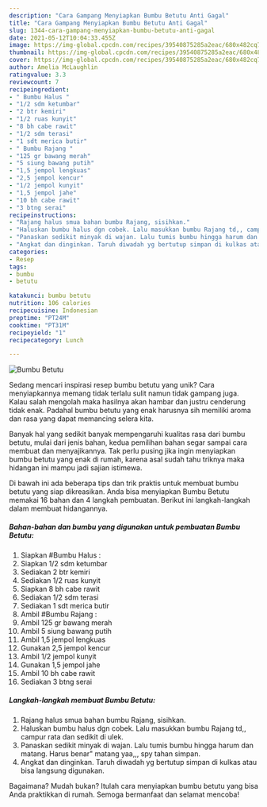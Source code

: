 ```yaml
---
description: "Cara Gampang Menyiapkan Bumbu Betutu Anti Gagal"
title: "Cara Gampang Menyiapkan Bumbu Betutu Anti Gagal"
slug: 1344-cara-gampang-menyiapkan-bumbu-betutu-anti-gagal
date: 2021-05-12T10:04:33.455Z
image: https://img-global.cpcdn.com/recipes/39540875285a2eac/680x482cq70/bumbu-betutu-foto-resep-utama.jpg
thumbnail: https://img-global.cpcdn.com/recipes/39540875285a2eac/680x482cq70/bumbu-betutu-foto-resep-utama.jpg
cover: https://img-global.cpcdn.com/recipes/39540875285a2eac/680x482cq70/bumbu-betutu-foto-resep-utama.jpg
author: Amelia McLaughlin
ratingvalue: 3.3
reviewcount: 7
recipeingredient:
- " Bumbu Halus "
- "1/2 sdm ketumbar"
- "2 btr kemiri"
- "1/2 ruas kunyit"
- "8 bh cabe rawit"
- "1/2 sdm terasi"
- "1 sdt merica butir"
- " Bumbu Rajang "
- "125 gr bawang merah"
- "5 siung bawang putih"
- "1,5 jempol lengkuas"
- "2,5 jempol kencur"
- "1/2 jempol kunyit"
- "1,5 jempol jahe"
- "10 bh cabe rawit"
- "3 btng serai"
recipeinstructions:
- "Rajang halus smua bahan bumbu Rajang, sisihkan."
- "Haluskan bumbu halus dgn cobek. Lalu masukkan bumbu Rajang td,, campur rata dan sedikit di ulek."
- "Panaskan sedikit minyak di wajan. Lalu tumis bumbu hingga harum dan matang. Harus benar&#34; matang yaa,,, spy tahan simpan."
- "Angkat dan dinginkan. Taruh diwadah yg bertutup simpan di kulkas atau bisa langsung digunakan."
categories:
- Resep
tags:
- bumbu
- betutu

katakunci: bumbu betutu 
nutrition: 106 calories
recipecuisine: Indonesian
preptime: "PT24M"
cooktime: "PT31M"
recipeyield: "1"
recipecategory: Lunch

---
```



![Bumbu Betutu](https://img-global.cpcdn.com/recipes/39540875285a2eac/680x482cq70/bumbu-betutu-foto-resep-utama.jpg)

Sedang mencari inspirasi resep bumbu betutu yang unik? Cara menyiapkannya memang tidak terlalu sulit namun tidak gampang juga. Kalau salah mengolah maka hasilnya akan hambar dan justru cenderung tidak enak. Padahal bumbu betutu yang enak harusnya sih memiliki aroma dan rasa yang dapat memancing selera kita.



Banyak hal yang sedikit banyak mempengaruhi kualitas rasa dari bumbu betutu, mulai dari jenis bahan, kedua pemilihan bahan segar sampai cara membuat dan menyajikannya. Tak perlu pusing jika ingin menyiapkan bumbu betutu yang enak di rumah, karena asal sudah tahu triknya maka hidangan ini mampu jadi sajian istimewa.


Di bawah ini ada beberapa tips dan trik praktis untuk membuat bumbu betutu yang siap dikreasikan. Anda bisa menyiapkan Bumbu Betutu memakai 16 bahan dan 4 langkah pembuatan. Berikut ini langkah-langkah dalam membuat hidangannya.

<!--inarticleads1-->

##### Bahan-bahan dan bumbu yang digunakan untuk pembuatan Bumbu Betutu:

1. Siapkan  #Bumbu Halus :
1. Siapkan 1/2 sdm ketumbar
1. Sediakan 2 btr kemiri
1. Sediakan 1/2 ruas kunyit
1. Siapkan 8 bh cabe rawit
1. Sediakan 1/2 sdm terasi
1. Sediakan 1 sdt merica butir
1. Ambil  #Bumbu Rajang :
1. Ambil 125 gr bawang merah
1. Ambil 5 siung bawang putih
1. Ambil 1,5 jempol lengkuas
1. Gunakan 2,5 jempol kencur
1. Ambil 1/2 jempol kunyit
1. Gunakan 1,5 jempol jahe
1. Ambil 10 bh cabe rawit
1. Sediakan 3 btng serai




<!--inarticleads2-->

##### Langkah-langkah membuat Bumbu Betutu:

1. Rajang halus smua bahan bumbu Rajang, sisihkan.
1. Haluskan bumbu halus dgn cobek. Lalu masukkan bumbu Rajang td,, campur rata dan sedikit di ulek.
1. Panaskan sedikit minyak di wajan. Lalu tumis bumbu hingga harum dan matang. Harus benar&#34; matang yaa,,, spy tahan simpan.
1. Angkat dan dinginkan. Taruh diwadah yg bertutup simpan di kulkas atau bisa langsung digunakan.




Bagaimana? Mudah bukan? Itulah cara menyiapkan bumbu betutu yang bisa Anda praktikkan di rumah. Semoga bermanfaat dan selamat mencoba!
